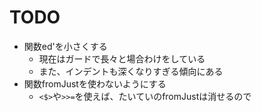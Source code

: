 TODO
====

* 関数ed'を小さくする
	+ 現在はガードで長々と場合わけをしている
	+ また、インデントも深くなりすぎる傾向にある
* 関数fromJustを使わないようにする
	+ `<$>`や`>>=`を使えば、たいていのfromJustは消せるので

